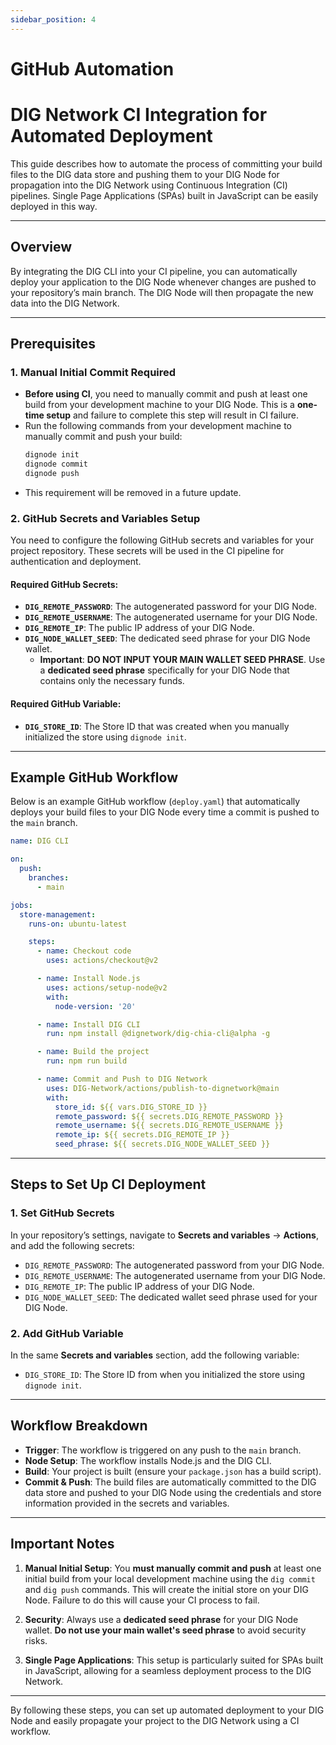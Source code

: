 ```yaml
---
sidebar_position: 4
---
```


# GitHub Automation

# DIG Network CI Integration for Automated Deployment

This guide describes how to automate the process of committing your build files to the DIG data store and pushing them to your DIG Node for propagation into the DIG Network using Continuous Integration (CI) pipelines. Single Page Applications (SPAs) built in JavaScript can be easily deployed in this way.

---

## Overview

By integrating the DIG CLI into your CI pipeline, you can automatically deploy your application to the DIG Node whenever changes are pushed to your repository’s main branch. The DIG Node will then propagate the new data into the DIG Network.

---

## Prerequisites

### 1. **Manual Initial Commit Required**
   - **Before using CI**, you need to manually commit and push at least one build from your development machine to your DIG Node. This is a **one-time setup** and failure to complete this step will result in CI failure.
   - Run the following commands from your development machine to manually commit and push your build:
     ```bash
     dignode init
     dignode commit
     dignode push
     ```
   - This requirement will be removed in a future update.

### 2. **GitHub Secrets and Variables Setup**
   You need to configure the following GitHub secrets and variables for your project repository. These secrets will be used in the CI pipeline for authentication and deployment.

   #### **Required GitHub Secrets:**
   - **`DIG_REMOTE_PASSWORD`**: The autogenerated password for your DIG Node.
   - **`DIG_REMOTE_USERNAME`**: The autogenerated username for your DIG Node.
   - **`DIG_REMOTE_IP`**: The public IP address of your DIG Node.
   - **`DIG_NODE_WALLET_SEED`**: The dedicated seed phrase for your DIG Node wallet. 
     - **Important**: **DO NOT INPUT YOUR MAIN WALLET SEED PHRASE**. Use a **dedicated seed phrase** specifically for your DIG Node that contains only the necessary funds.

   #### **Required GitHub Variable:**
   - **`DIG_STORE_ID`**: The Store ID that was created when you manually initialized the store using `dignode init`.

---

## Example GitHub Workflow

Below is an example GitHub workflow (`deploy.yaml`) that automatically deploys your build files to your DIG Node every time a commit is pushed to the `main` branch.

```yaml
name: DIG CLI

on:
  push:
    branches:
      - main

jobs:
  store-management:
    runs-on: ubuntu-latest

    steps:
      - name: Checkout code
        uses: actions/checkout@v2

      - name: Install Node.js
        uses: actions/setup-node@v2
        with:
          node-version: '20'

      - name: Install DIG CLI
        run: npm install @dignetwork/dig-chia-cli@alpha -g

      - name: Build the project
        run: npm run build

      - name: Commit and Push to DIG Network
        uses: DIG-Network/actions/publish-to-dignetwork@main
        with:
          store_id: ${{ vars.DIG_STORE_ID }}
          remote_password: ${{ secrets.DIG_REMOTE_PASSWORD }}
          remote_username: ${{ secrets.DIG_REMOTE_USERNAME }}
          remote_ip: ${{ secrets.DIG_REMOTE_IP }}
          seed_phrase: ${{ secrets.DIG_NODE_WALLET_SEED }}
```

---

## Steps to Set Up CI Deployment

### 1. **Set GitHub Secrets**

In your repository’s settings, navigate to **Secrets and variables** -> **Actions**, and add the following secrets:

- `DIG_REMOTE_PASSWORD`: The autogenerated password from your DIG Node.
- `DIG_REMOTE_USERNAME`: The autogenerated username from your DIG Node.
- `DIG_REMOTE_IP`: The public IP address of your DIG Node.
- `DIG_NODE_WALLET_SEED`: The dedicated wallet seed phrase used for your DIG Node.

### 2. **Add GitHub Variable**

In the same **Secrets and variables** section, add the following variable:

- `DIG_STORE_ID`: The Store ID from when you initialized the store using `dignode init`.

---

## Workflow Breakdown

- **Trigger**: The workflow is triggered on any push to the `main` branch.
- **Node Setup**: The workflow installs Node.js and the DIG CLI.
- **Build**: Your project is built (ensure your `package.json` has a build script).
- **Commit & Push**: The build files are automatically committed to the DIG data store and pushed to your DIG Node using the credentials and store information provided in the secrets and variables.

---

## Important Notes

1. **Manual Initial Setup**: You **must manually commit and push** at least one initial build from your local development machine using the `dig commit` and `dig push` commands. This will create the initial store on your DIG Node. Failure to do this will cause your CI process to fail.
   
2. **Security**: Always use a **dedicated seed phrase** for your DIG Node wallet. **Do not use your main wallet's seed phrase** to avoid security risks.

3. **Single Page Applications**: This setup is particularly suited for SPAs built in JavaScript, allowing for a seamless deployment process to the DIG Network.

---

By following these steps, you can set up automated deployment to your DIG Node and easily propagate your project to the DIG Network using a CI workflow.